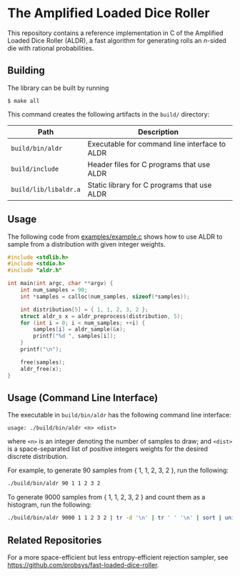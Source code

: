 # The Amplified Loaded Dice Roller

This repository contains a reference implementation in C of the Amplified
Loaded Dice Roller (ALDR), a fast algorithm for generating rolls an
$n$-sided die with rational probabilities.

## Building

The library can be built by running

    $ make all

This command creates the following artifacts in the `build/` directory:

| Path                  | Description                                     |
| --------              | -------                                         |
| `build/bin/aldr`      | Executable for command line interface to ALDR   |
| `build/include`       | Header files for C programs that use ALDR       |
| `build/lib/libaldr.a` | Static library for C programs that use ALDR     |


## Usage

The following code from [examples/example.c](examples/example.c)
shows how to use ALDR to sample from a distribution with given integer weights.

```c
#include <stdlib.h>
#include <stdio.h>
#include "aldr.h"

int main(int argc, char **argv) {
    int num_samples = 90;
    int *samples = calloc(num_samples, sizeof(*samples));

    int distribution[5] = { 1, 1, 2, 3, 2 };
    struct aldr_s x = aldr_preprocess(distribution, 5);
    for (int i = 0; i < num_samples; ++i) {
        samples[i] = aldr_sample(&x);
        printf("%d ", samples[i]);
    }
    printf("\n");

    free(samples);
    aldr_free(x);
}
```

## Usage (Command Line Interface)

The executable in `build/bin/aldr` has the following command line interface:

```
usage: ./build/bin/aldr <n> <dist>
```

where `<n>` is an integer denoting the number of samples to draw; and
`<dist>` is a space-separated list of positive integers weights for
the desired discrete distribution.

For example, to generate 90 samples from { 1, 1, 2, 3, 2 }, run the following:

```sh
./build/bin/aldr 90 1 1 2 3 2
```

To generate 9000 samples from { 1, 1, 2, 3, 2 }
and count them as a histogram, run the following:

```sh
./build/bin/aldr 9000 1 1 2 3 2 | tr -d '\n' | tr ' ' '\n' | sort | uniq -c
```

<!-- ## Experiments

Implementations of the experiments from the paper can be found at
https://github.com/probsys/amplified-loaded-dice-roller-experiments. -->

## Related Repositories

For a more space-efficient but less entropy-efficient rejection sampler, see
https://github.com/probsys/fast-loaded-dice-roller.
